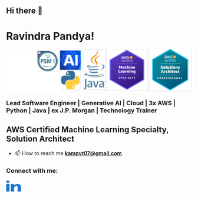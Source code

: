 ## Hi there 👋

# Ravindra Pandya!
<img align="center" alt="Certified Engineer" width="750" src="v7.png" />

### Lead Software Engineer | Generative AI | Cloud | 3x AWS | Python | Java | ex J.P. Morgan | Technology Trainer
## AWS Certified Machine Learning Specialty, Solution Architect

- 📫 How to reach me **kampvt07@gmail.com**

<h3 align="left">Connect with me:</h3>
<p align="left">
<a href="https://www.linkedin.com/in/ravindrapandya/" target="blank"><img align="center" src="linked-in-alt.svg" alt="/in/ravindrapandya" height="30" width="40" /></a>
</p>


<!--
**ravindraptech/ravindraptech** is a ✨ _special_ ✨ repository because its `README.md` (this file) appears on your GitHub profile.

Here are some ideas to get you started:

- 🔭 I’m currently working on ...
- 🌱 I’m currently learning ...
- 👯 I’m looking to collaborate on ...
- 🤔 I’m looking for help with ...
- 💬 Ask me about ...
- 📫 How to reach me: ...
- 😄 Pronouns: ...
- ⚡ Fun fact: ...
-->
